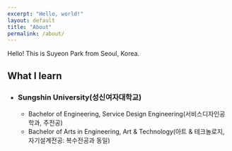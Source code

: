 ```yaml
---
excerpt: "Hello, world!"
layout: default
title: "About"
permalink: /about/
---
```


Hello! This is Suyeon Park from Seoul, Korea.  

## What I learn
+ ### Sungshin University(성신여자대학교)
  - Bachelor of Engineering, Service Design Engineering(서비스디자인공학과, 주전공)
  - Bachelor of Arts in Engineering, Art & Technology(아트 & 테크놀로지, 자기설계전공: 복수전공과 동일)
